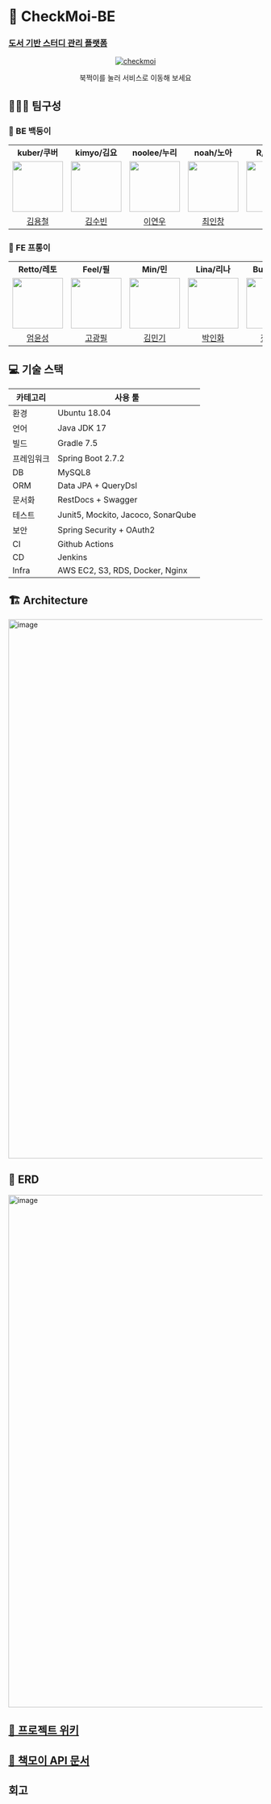 # 📖 CheckMoi-BE

### [도서 기반 스터디 관리 플랫폼](https://github.com/prgrms-web-devcourse/Team-Books-CheckMoi-BE/wiki)

<p align="center">
    <a href="https://checkmoi.vercel.app/" >
    <img src="https://user-images.githubusercontent.com/41179265/184533239-4800c7d8-9acf-47ca-b402-c1e0ef74b63c.png" alt="checkmoi"/>
    </a>
<p align="center">북쩍이를 눌러 서비스로 이동해 보세요</p>
</p>

## 🧑‍🤝‍🧑 팀구성

### 🔹 BE 백둥이

<table>
  <tr>
    <td align="center"><b>kuber/쿠버</b></td>
    <td align="center"><b>kimyo/김요</b></td>
    <td align="center"><b>noolee/누리</b></td>
    <td align="center"><b>noah/노아</b></td>
    <td align="center"><b>R/멘토님</b></td>
  </tr>
  <tr>
    <td>
        <a href="https://github.com/zxcv9203">
            <img src="https://avatars.githubusercontent.com/u/41960243?v=4" width="100px" />
        </a>
    </td>
    <td>
        <a href="https://github.com/kimziou77">
            <img src="https://avatars.githubusercontent.com/u/41179265?s=96&v=4" width="100px" />
        </a>
    </td>
    <td>
        <a href="https://github.com/ynoolee">
            <img src="https://avatars.githubusercontent.com/u/53856184?v=4" width="100px" />
        </a>
    </td>
    <td>
        <a href="https://github.com/ICCHOI">
            <img src="https://avatars.githubusercontent.com/u/48702370?v=4" width="100px" />
        </a>
    </td>
    <td>
        <a href="https://github.com/SeokRae">
            <img src="https://avatars.githubusercontent.com/u/17922700?v=4" width="100px" />
        </a>
    </td>
  </tr>
  <tr>
    <td align="center"><a href="https://github.com/zxcv9203">김용철</a></td>
    <td align="center"><a href="https://github.com/kimziou77">김수빈</a></td>
    <td align="center"><a href="https://github.com/ynoolee">이연우</a></td>
    <td align="center"><a href="https://github.com/ICCHOI">최인창</a></td>
    <td align="center"><a href="https://github.com/SeokRae">R</a></td>
  </tr>
</table>

### 🔹 FE 프롱이

<table>
  <tr>
    <td align="center"><b>Retto/레토</b></td>
    <td align="center"><b>Feel/필</b></td>
    <td align="center"><b>Min/민</b></td>
    <td align="center"><b>Lina/리나</b></td>
    <td align="center"><b>Buzz/버즈</b></td>
  </tr>
  <tr>
    <td>
        <a href="https://github.com/blacktoast">
            <img src="https://avatars.githubusercontent.com/u/10705018?v=4" width="100px" />
        </a>
    </td>
    <td>
        <a href="https://github.com/feel0321">
            <img src="https://avatars.githubusercontent.com/u/50919342?v=4" width="100px" />
        </a>
    </td>
    <td>
        <a href="https://github.com/93minki">
            <img src="https://avatars.githubusercontent.com/u/32607413?v=4" width="100px" />
        </a>
    </td>
    <td>
        <a href="https://github.com/parkinhwa">
            <img src="https://avatars.githubusercontent.com/u/65644486?v=4" width="100px" />
        </a>
    </td>
    <td>
        <a href="https://github.com/devBuzz142">
            <img src="https://avatars.githubusercontent.com/u/19660039?v=4" width="100px" />
        </a>
    </td>
  </tr>

  <tr>
    <td align="center"><a href="https://github.com/blacktoast">엄윤성</a></td>
    <td align="center"><a href="https://github.com/feel0321">고광필</a></td>
    <td align="center"><a href="https://github.com/93minki">김민기</a></td>
    <td align="center"><a href="https://github.com/parkinhwa">박인화</a></td>
    <td align="center"><a href="https://github.com/devBuzz142">정종관</a></td>
  </tr>
</table>

## 💻 기술 스택

카테고리 | 사용 툴
--- | ---
환경 | Ubuntu 18.04
언어 | Java JDK 17
빌드 | Gradle 7.5
프레임워크 | Spring Boot 2.7.2
DB | MySQL8
ORM | Data JPA + QueryDsl
문서화 | RestDocs + Swagger
테스트 | Junit5, Mockito, Jacoco, SonarQube
보안 | Spring Security + OAuth2
CI | Github Actions
CD | Jenkins
Infra | AWS EC2, S3, RDS, Docker, Nginx

## 🏗️ Architecture

<img width="1068" alt="image" src="https://user-images.githubusercontent.com/41179265/184533049-f6a068b1-a4d6-4e51-8167-855181fa7cf8.png">

## 📏 ERD

<img width="1015" alt="image" src="https://user-images.githubusercontent.com/41960243/184529686-2355dbd1-f5df-45c5-9c70-96057ad870e7.png">

## [📜 프로젝트 위키](https://github.com/prgrms-web-devcourse/Team-Books-CheckMoi-BE/wiki)

## [📜 책모이 API 문서](https://checkmoi.ga/docs/index.html)

## 회고

